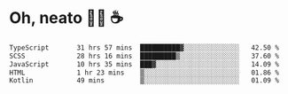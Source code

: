 # Oh, neato 🧑‍💻 ☕

<!--START_SECTION:waka-->

```txt
TypeScript       31 hrs 57 mins  ██████████▓░░░░░░░░░░░░░░   42.50 %
SCSS             28 hrs 16 mins  █████████▒░░░░░░░░░░░░░░░   37.60 %
JavaScript       10 hrs 35 mins  ███▓░░░░░░░░░░░░░░░░░░░░░   14.09 %
HTML             1 hr 23 mins    ▒░░░░░░░░░░░░░░░░░░░░░░░░   01.86 %
Kotlin           49 mins         ▒░░░░░░░░░░░░░░░░░░░░░░░░   01.09 %
```

<!--END_SECTION:waka-->
